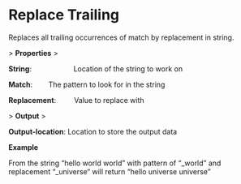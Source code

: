 # Replace Trailing

Replaces all trailing occurrences of match by replacement in string.

&gt; **Properties**
&gt; 

**String**:                     Location of the string to work on

**Match**:                    The pattern to look for in the string

**Replacement**:         Value to replace with

&gt; **Output**
&gt; 

**Output-location**: Location to store the output data

**Example**

From the string “hello world world” with pattern of “_world” and replacement “_universe“ will return “hello universe universe”